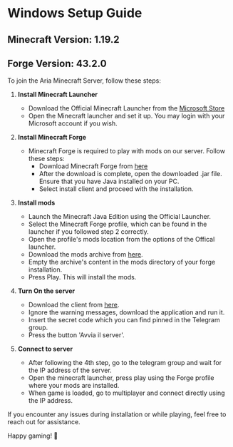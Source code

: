 # Windows Setup Guide

## Minecraft Version: 1.19.2
## Forge Version: 43.2.0

To join the Aria Minecraft Server, follow these steps:

1. **Install Minecraft Launcher**
    - Download the Official Minecraft Launcher from the [Microsoft Store](https://www.microsoft.com/store/productId/9NXP44L49SHJ)
    - Open the Minecraft launcher and set it up. You may login with your Microsoft account if you wish.

2. **Install Minecraft Forge**
   - Minecraft Forge is required to play with mods on our server. Follow these steps:
     - Download Minecraft Forge from [here](https://storage.googleapis.com/aria-minecraft-server/forge-1.19.2-43.2.0-installer.jar)
     - After the download is complete, open the downloaded .jar file. Ensure that you have Java installed on your PC.
     - Select install client and proceed with the installation.

3. **Install mods**
   - Launch the Minecraft Java Edition using the Official Launcher.
   - Select the Minecraft Forge profile, which can be found in the launcher if you followed step 2 correctly.
   - Open the profile's mods location from the options of the Offical launcher.
   - Download the mods archive from [here](https://storage.googleapis.com/aria-minecraft-server/mods.zip). 
   - Empty the archive's content in the mods directory of your forge installation.
   - Press Play. This will install the mods.

4. **Turn On the server**
   - Download the client from [here](https://storage.googleapis.com/aria-minecraft-server/aria-client.exe).
   - Ignore the warning messages, download the application and run it.
   - Insert the secret code which you can find pinned in the Telegram group.
   - Press the button 'Avvia il server'.

5. **Connect to server**
   - After following the 4th step, go to the telegram group and wait for the IP address of the server.
   - Open the minecraft launcher, press play using the Forge profile where your mods are installed.
   - When game is loaded, go to multiplayer and connect directly using the IP address.

If you encounter any issues during installation or while playing, feel free to reach out for assistance.

Happy gaming! 🚀